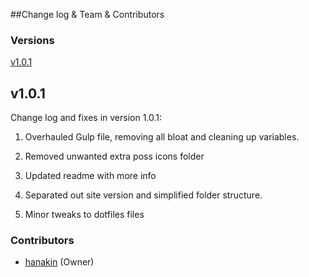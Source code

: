 ##Change log & Team & Contributors

### Versions

[v1.0.1](#v1.0.1)

## v1.0.1

Change log and fixes in version 1.0.1:

1. Overhauled Gulp file, removing all bloat and cleaning up variables.  

2. Removed unwanted extra poss icons folder

3. Updated readme with more info

4. Separated out site version and simplified folder structure.

5. Minor tweaks to dotfiles files


### Contributors

- [hanakin](https://github.com/hanakin) (Owner)
